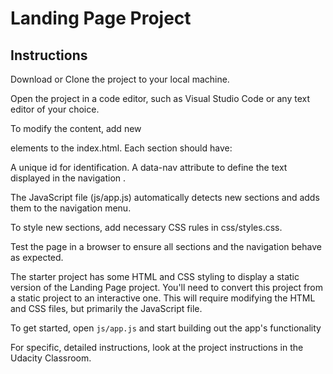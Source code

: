 # Landing Page Project

## Instructions
Download or Clone the project to your local machine.

Open the project in a code editor, such as Visual Studio Code or any text editor of your choice.

To modify the content, add new <section> elements to the index.html. Each section should have:

A unique id for identification.
A data-nav attribute to define the text displayed in the navigation .

The JavaScript file (js/app.js) automatically detects new sections and adds them to the navigation menu.

To style new sections, add necessary CSS rules in css/styles.css.

Test the page in a browser to ensure all sections and the navigation behave as expected.

The starter project has some HTML and CSS styling to display a static version of the Landing Page project. You'll need to convert this project from a static project to an interactive one. This will require modifying the HTML and CSS files, but primarily the JavaScript file.

To get started, open `js/app.js` and start building out the app's functionality

For specific, detailed instructions, look at the project instructions in the Udacity Classroom.
